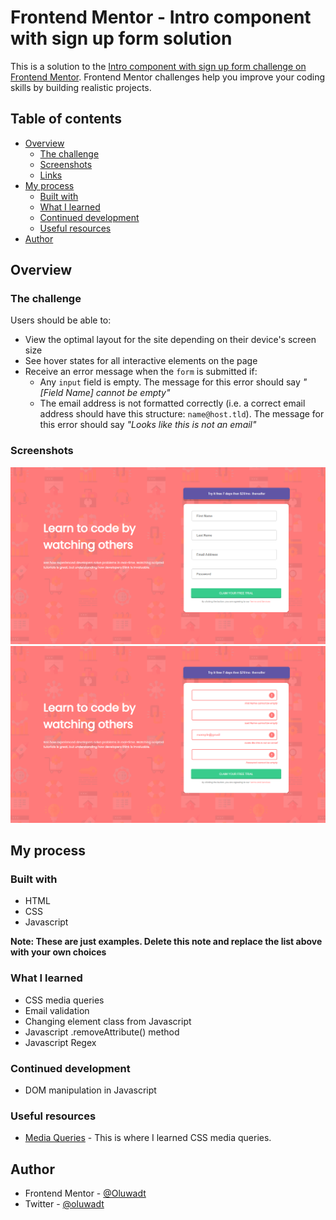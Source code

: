 # Frontend Mentor - Intro component with sign up form solution

This is a solution to the [Intro component with sign up form challenge on Frontend Mentor](https://www.frontendmentor.io/challenges/intro-component-with-signup-form-5cf91bd49edda32581d28fd1). Frontend Mentor challenges help you improve your coding skills by building realistic projects. 

## Table of contents

- [Overview](#overview)
  - [The challenge](#the-challenge)
  - [Screenshots](#screenshots)
  - [Links](#links)
- [My process](#my-process)
  - [Built with](#built-with)
  - [What I learned](#what-i-learned)
  - [Continued development](#continued-development)
  - [Useful resources](#useful-resources)
- [Author](#author)

## Overview

### The challenge

Users should be able to:

- View the optimal layout for the site depending on their device's screen size
- See hover states for all interactive elements on the page
- Receive an error message when the `form` is submitted if:
  - Any `input` field is empty. The message for this error should say *"[Field Name] cannot be empty"*
  - The email address is not formatted correctly (i.e. a correct email address should have this structure: `name@host.tld`). The message for this error should say *"Looks like this is not an email"*

### Screenshots

![](./screenshot1.png)
![](./screenshot2.png)

## My process

### Built with

- HTML
- CSS 
- Javascript

**Note: These are just examples. Delete this note and replace the list above with your own choices**

### What I learned

- CSS media queries
- Email validation
- Changing element class from Javascript
- Javascript .removeAttribute() method
- Javascript Regex



### Continued development

- DOM manipulation in Javascript

### Useful resources

- [Media Queries](https://www.w3schools.com/css/css_rwd_mediaqueries.asp) - This is where I learned CSS media queries.

## Author

- Frontend Mentor - [@Oluwadt](https://www.frontendmentor.io/profile/Oluwadt)
- Twitter - [@oluwadt](https://www.twitter.com/oluwadt)
